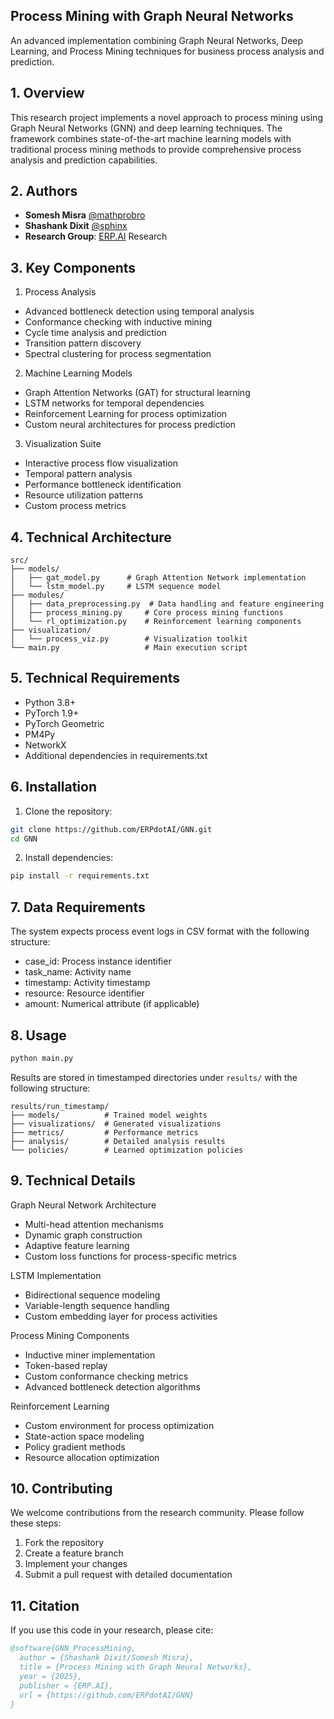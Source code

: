 ## Process Mining with Graph Neural Networks

An advanced implementation combining Graph Neural Networks, Deep Learning, and Process Mining techniques for business process analysis and prediction.

## 1. Overview

This research project implements a novel approach to process mining using Graph Neural Networks (GNN) and deep learning techniques. The framework combines state-of-the-art machine learning models with traditional process mining methods to provide comprehensive process analysis and prediction capabilities.

## 2. Authors

- **Somesh Misra** [@mathprobro](https://x.com/mathprobro)
- **Shashank Dixit** [@sphinx](https://x.com/protosphinx)
- **Research Group**: [ERP.AI](https://www.erp.ai) Research

## 3. Key Components

1. Process Analysis
- Advanced bottleneck detection using temporal analysis
- Conformance checking with inductive mining
- Cycle time analysis and prediction
- Transition pattern discovery
- Spectral clustering for process segmentation

2. Machine Learning Models
- Graph Attention Networks (GAT) for structural learning
- LSTM networks for temporal dependencies
- Reinforcement Learning for process optimization
- Custom neural architectures for process prediction

3. Visualization Suite
- Interactive process flow visualization
- Temporal pattern analysis
- Performance bottleneck identification
- Resource utilization patterns
- Custom process metrics

## 4. Technical Architecture

```
src/
├── models/
│   ├── gat_model.py      # Graph Attention Network implementation
│   └── lstm_model.py     # LSTM sequence model
├── modules/
│   ├── data_preprocessing.py  # Data handling and feature engineering
│   ├── process_mining.py     # Core process mining functions
│   └── rl_optimization.py    # Reinforcement learning components
├── visualization/
│   └── process_viz.py        # Visualization toolkit
└── main.py                   # Main execution script
```

## 5. Technical Requirements

- Python 3.8+
- PyTorch 1.9+
- PyTorch Geometric
- PM4Py
- NetworkX
- Additional dependencies in requirements.txt

## 6. Installation

1. Clone the repository:
```bash
git clone https://github.com/ERPdotAI/GNN.git
cd GNN
```

2. Install dependencies:
```bash
pip install -r requirements.txt
```

## 7. Data Requirements

The system expects process event logs in CSV format with the following structure:
- case_id: Process instance identifier
- task_name: Activity name
- timestamp: Activity timestamp
- resource: Resource identifier
- amount: Numerical attribute (if applicable)

## 8. Usage

```bash
python main.py
```

Results are stored in timestamped directories under `results/` with the following structure:
```
results/run_timestamp/
├── models/          # Trained model weights
├── visualizations/  # Generated visualizations
├── metrics/         # Performance metrics
├── analysis/        # Detailed analysis results
└── policies/        # Learned optimization policies
```

## 9. Technical Details

Graph Neural Network Architecture
- Multi-head attention mechanisms
- Dynamic graph construction
- Adaptive feature learning
- Custom loss functions for process-specific metrics

LSTM Implementation
- Bidirectional sequence modeling
- Variable-length sequence handling
- Custom embedding layer for process activities

Process Mining Components
- Inductive miner implementation
- Token-based replay
- Custom conformance checking metrics
- Advanced bottleneck detection algorithms

Reinforcement Learning
- Custom environment for process optimization
- State-action space modeling
- Policy gradient methods
- Resource allocation optimization

## 10. Contributing

We welcome contributions from the research community. Please follow these steps:

1. Fork the repository
2. Create a feature branch
3. Implement your changes
4. Submit a pull request with detailed documentation

## 11. Citation

If you use this code in your research, please cite:

```bibtex
@software{GNN_ProcessMining,
  author = {Shashank Dixit/Somesh Misra},
  title = {Process Mining with Graph Neural Networks},
  year = {2025},
  publisher = {ERP.AI},
  url = {https://github.com/ERPdotAI/GNN}
}
``` 

